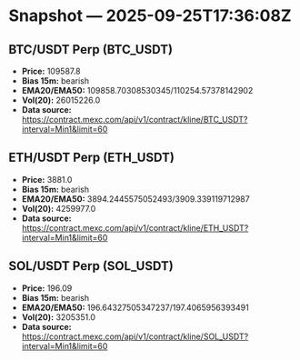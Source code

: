 # Snapshot — 2025-09-25T17:36:08Z

## BTC/USDT Perp (BTC_USDT)
- **Price:** 109587.8
- **Bias 15m:** bearish
- **EMA20/EMA50:** 109858.70308530345/110254.57378142902
- **Vol(20):** 26015226.0
- **Data source:** https://contract.mexc.com/api/v1/contract/kline/BTC_USDT?interval=Min1&limit=60

## ETH/USDT Perp (ETH_USDT)
- **Price:** 3881.0
- **Bias 15m:** bearish
- **EMA20/EMA50:** 3894.2445575052493/3909.339119712987
- **Vol(20):** 4259977.0
- **Data source:** https://contract.mexc.com/api/v1/contract/kline/ETH_USDT?interval=Min1&limit=60

## SOL/USDT Perp (SOL_USDT)
- **Price:** 196.09
- **Bias 15m:** bearish
- **EMA20/EMA50:** 196.64327505347237/197.4065956393491
- **Vol(20):** 3205351.0
- **Data source:** https://contract.mexc.com/api/v1/contract/kline/SOL_USDT?interval=Min1&limit=60
